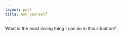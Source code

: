 ```yaml
---
layout: post
title: Ask yourself
---
```


What is the most loving thing I can do in this situation?
